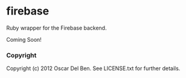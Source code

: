 # firebase

Ruby wrapper for the Firebase backend.

Coming Soon!

### Copyright

Copyright (c) 2012 Oscar Del Ben. See LICENSE.txt for
further details.

